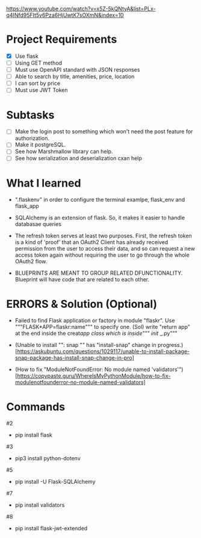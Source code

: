 https://www.youtube.com/watch?v=x5Z-5kQNtyA&list=PLx-q4INfd95FIt5v6Pza6HjUwtK7sOXmN&index=10

# Project Requirements

- [x] Use flask
- [ ] Using GET method
- [ ] Must use OpenAPI standard with JSON responses
- [ ] Able to search by title, amenities, price, location
- [ ] I can sort by price
- [ ] Must use JWT Token

# Subtasks

- [ ] Make the login post to something which won't need the post feature for authorization.
- [ ] Make it postgreSQL.
- [ ] See how Marshmallow library can help.
- [ ] See how serialization and deserialization cxan help

# What I learned

- ".flaskenv" in order to configure the terminal examlpe, flask_env and flask_app

- SQLAlchemy is an extension of flask. So, it makes it easier to handle databasae queries

- The refresh token serves at least two purposes. First, the refresh token is a kind of 'proof' that an OAuth2 Client has already received permission from the user to access their data, and so can request a new access token again without requiring the user to go through the whole OAuth2 flow.

- BLUEPRINTS ARE MEANT TO GROUP RELATED DFUNCTIONALITY. Blueprint will have code that are related to each other.

# ERRORS & Solution (Optional)

- Failed to find Flask application or factory in module "flaskr". Use """FLASK\*APP=flaskr:name""" to specify one. (Sol) write "return app" at the end inside the creat*app class which is inside"""* _init_ \_.py"""

- (Unable to install "<PACKAGE>": snap "<PACKAGE>" has "install-snap" change in progress.)[https://askubuntu.com/questions/1029117/unable-to-install-package-snap-package-has-install-snap-change-in-pro]

- (How to fix "ModuleNotFoundError: No module named 'validators'")[https://copypaste.guru/WhereIsMyPythonModule/how-to-fix-modulenotfounderror-no-module-named-validators]

# Commands

#2

- pip install flask

#3

- pip3 install python-dotenv

#5

- pip install -U Flask-SQLAlchemy

#7

- pip install validators

#8

- pip install flask-jwt-extended
